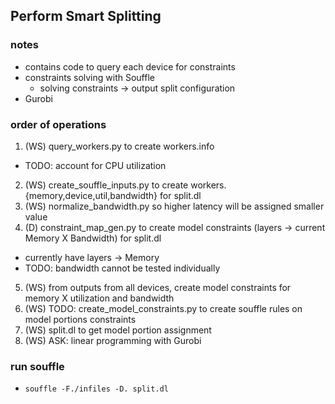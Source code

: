 Perform Smart Splitting
-
### notes
* contains code to query each device for constraints
* constraints solving with Souffle
  * solving constraints -> output split configuration 
* Gurobi

### order of operations
1. (WS) query\_workers.py to create workers.info
  * TODO: account for CPU utilization
2. (WS) create\_souffle\_inputs.py to create workers.{memory,device,util,bandwidth} for split.dl
3. (WS) normalize\_bandwidth.py so higher latency will be assigned smaller value
4. (D)  constraint\_map\_gen.py to create model constraints (layers -> current Memory X Bandwidth) for split.dl
  * currently have layers -> Memory
  * TODO: bandwidth cannot be tested individually
5. (WS) from outputs from all devices, create model constraints for memory X utilization and bandwidth
6. (WS) TODO: create\_model\_constraints.py to create souffle rules on model portions constraints
7. (WS) split.dl to get model portion assignment
8. (WS) ASK: linear programming with Gurobi

### run souffle
* `souffle -F./infiles -D. split.dl`
